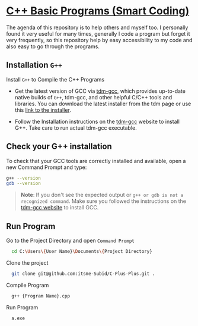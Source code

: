 # [C++ Basic Programs (Smart Coding)](https://github.com/itsme-Subid/C-Plus-Plus)

The agenda of this repository is to help others and myself too.
I personally found it very useful for many times, generally I code a program but forget it very frequently, so this repository help by easy accessibility to my code and also easy to go through the programs.
 
## Installation `G++`

Install `G++` to Compile the C++ Programs

- Get the latest version of GCC via [tdm-gcc](https://jmeubank.github.io/tdm-gcc/), which provides up-to-date native builds of `G++`, tdm-gcc, and other helpful C/C++ tools and libraries. You can download the latest installer from the tdm page or use this [link to the installer](https://jmeubank.github.io/tdm-gcc/).

- Follow the Installation instructions on the [tdm-gcc](https://jmeubank.github.io/tdm-gcc/) website to install G++. Take care to run actual tdm-gcc executable.

## Check your G++ installation
To check that your GCC tools are correctly installed and available, open a new Command Prompt and type:

```bash
g++ --version
gdb --version
```
> **Note**: If you don't see the expected output or `g++ or gdb is not a recognized command`. Make sure you followed the instructions on the [tdm-gcc website](https://jmeubank.github.io/tdm-gcc/) to install GCC.

## Run Program

Go to the Project Directory and open `Command Prompt`
```bash
  cd C:\Users\{User Name}\Documents\{Project Directory}
```

Clone the project

```bash
  git clone git@github.com:itsme-Subid/C-Plus-Plus.git .
```

Compile Program

```bash
  g++ {Program Name}.cpp
```

Run Program

```bash
  a.exe
```

